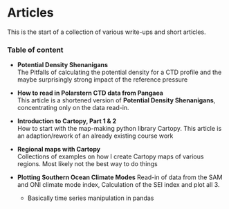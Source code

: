# Articles

This is the start of a collection of various write-ups and short articles. 

### Table of content
* **Potential Density Shenanigans**  
The Pitfalls of calculating the potential density for a CTD profile and the maybe surprisingly strong impact of the reference pressure

* **How to read in Polarstern CTD data from Pangaea**  
This article is a shortened version of **Potential Density Shenanigans**, concentrating only on the data read-in.

* **Introduction to Cartopy, Part 1 & 2**  
How to start with the map-making python library Cartopy. This article is an adaption/rework of an already existing course work

* **Regional maps with Cartopy**  
Collections of examples on how I create Cartopy maps of various regions. Most likely not the best way to do things


* **Plotting Southern Ocean Climate Modes**
Read-in of data from the SAM and ONI climate mode index, Calculation of the SEI index and plot all 3.
  - Basically time series manipulation in pandas
